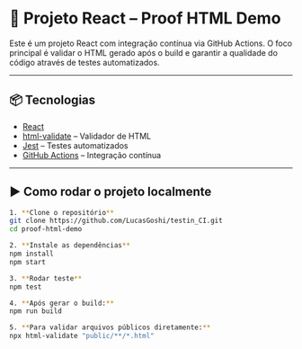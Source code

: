 # 🚀 Projeto React – Proof HTML Demo

Este é um projeto React com integração contínua via GitHub Actions. O foco principal é validar o HTML gerado após o build e garantir a qualidade do código através de testes automatizados.

---

## 📦 Tecnologias

- [React](https://reactjs.org/)
- [html-validate](https://html-validate.org/) – Validador de HTML
- [Jest](https://jestjs.io/) – Testes automatizados
- [GitHub Actions](https://docs.github.com/en/actions) – Integração contínua

---

## ▶️ Como rodar o projeto localmente
```bash
1. **Clone o repositório**
git clone https://github.com/LucasGoshi/testin_CI.git
cd proof-html-demo

2. **Instale as dependências**
npm install
npm start

3. **Rodar teste**
npm test

4. **Após gerar o build:**
npm run build

5. **Para validar arquivos públicos diretamente:**
npx html-validate "public/**/*.html"
